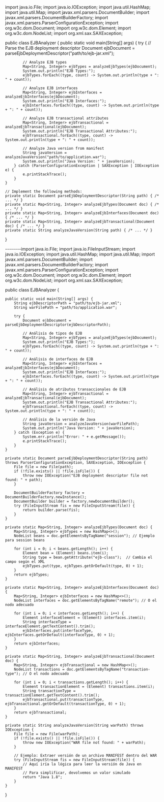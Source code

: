 import java.io.File;
import java.io.IOException;
import java.util.HashMap;
import java.util.Map;
import javax.xml.parsers.DocumentBuilder;
import javax.xml.parsers.DocumentBuilderFactory;
import javax.xml.parsers.ParserConfigurationException;
import org.w3c.dom.Document;
import org.w3c.dom.Element;
import org.w3c.dom.NodeList;
import org.xml.sax.SAXException;

public class EJBAnalyzer {
    public static void main(String[] args) {
        try {
            // Parse the EJB deployment descriptor
            Document ejbDocument = parseEjbDeploymentDescriptor("path/to/ejb-jar.xml");

            // Analyze EJB types
            Map<String, Integer> ejbTypes = analyzeEjbTypes(ejbDocument);
            System.out.println("EJB Types:");
            ejbTypes.forEach((type, count) -> System.out.println(type + ": " + count));

            // Analyze EJB interfaces
            Map<String, Integer> ejbInterfaces = analyzeEjbInterfaces(ejbDocument);
            System.out.println("EJB Interfaces:");
            ejbInterfaces.forEach((type, count) -> System.out.println(type + ": " + count));

            // Analyze EJB transactional attributes
            Map<String, Integer> ejbTransactional = analyzeEjbTransactional(ejbDocument);
            System.out.println("EJB Transactional Attributes:");
            ejbTransactional.forEach((type, count) -> System.out.println(type + ": " + count));

            // Analyze Java version from manifest
            String javaVersion = analyzeJavaVersion("path/to/application.war");
            System.out.println("Java Version: " + javaVersion);
        } catch (ParserConfigurationException | SAXException | IOException e) {
            e.printStackTrace();
        }
    }

    // Implement the following methods:
    private static Document parseEjbDeploymentDescriptor(String path) { /* ... */ }
    private static Map<String, Integer> analyzeEjbTypes(Document doc) { /* ... */ }
    private static Map<String, Integer> analyzeEjbInterfaces(Document doc) { /* ... */ }
    private static Map<String, Integer> analyzeEjbTransactional(Document doc) { /* ... */ }
    private static String analyzeJavaVersion(String path) { /* ... */ }
}





--------import java.io.File;
import java.io.FileInputStream;
import java.io.IOException;
import java.util.HashMap;
import java.util.Map;
import javax.xml.parsers.DocumentBuilder;
import javax.xml.parsers.DocumentBuilderFactory;
import javax.xml.parsers.ParserConfigurationException;
import org.w3c.dom.Document;
import org.w3c.dom.Element;
import org.w3c.dom.NodeList;
import org.xml.sax.SAXException;

public class EJBAnalyzer {

    public static void main(String[] args) {
        String ejbDescriptorPath = "path/to/ejb-jar.xml";
        String warFilePath = "path/to/application.war";

        try {
            Document ejbDocument = parseEjbDeploymentDescriptor(ejbDescriptorPath);

            // Análisis de tipos de EJB
            Map<String, Integer> ejbTypes = analyzeEjbTypes(ejbDocument);
            System.out.println("EJB Types:");
            ejbTypes.forEach((type, count) -> System.out.println(type + ": " + count));

            // Análisis de interfaces de EJB
            Map<String, Integer> ejbInterfaces = analyzeEjbInterfaces(ejbDocument);
            System.out.println("EJB Interfaces:");
            ejbInterfaces.forEach((type, count) -> System.out.println(type + ": " + count));

            // Análisis de atributos transaccionales de EJB
            Map<String, Integer> ejbTransactional = analyzeEjbTransactional(ejbDocument);
            System.out.println("EJB Transactional Attributes:");
            ejbTransactional.forEach((type, count) -> System.out.println(type + ": " + count));

            // Análisis de la versión de Java
            String javaVersion = analyzeJavaVersion(warFilePath);
            System.out.println("Java Version: " + javaVersion);
        } catch (Exception e) {
            System.err.println("Error: " + e.getMessage());
            e.printStackTrace();
        }
    }

    private static Document parseEjbDeploymentDescriptor(String path) throws ParserConfigurationException, SAXException, IOException {
        File file = new File(path);
        if (!file.exists() || !file.isFile()) {
            throw new IOException("EJB deployment descriptor file not found: " + path);
        }

        DocumentBuilderFactory factory = DocumentBuilderFactory.newInstance();
        DocumentBuilder builder = factory.newDocumentBuilder();
        try (FileInputStream fis = new FileInputStream(file)) {
            return builder.parse(fis);
        }
    }

    private static Map<String, Integer> analyzeEjbTypes(Document doc) {
        Map<String, Integer> ejbTypes = new HashMap<>();
        NodeList beans = doc.getElementsByTagName("session"); // Ejemplo para session beans

        for (int i = 0; i < beans.getLength(); i++) {
            Element bean = (Element) beans.item(i);
            String type = bean.getAttribute("ejb-class");  // Cambia el campo según el XML
            ejbTypes.put(type, ejbTypes.getOrDefault(type, 0) + 1);
        }
        return ejbTypes;
    }

    private static Map<String, Integer> analyzeEjbInterfaces(Document doc) {
        Map<String, Integer> ejbInterfaces = new HashMap<>();
        NodeList interfaces = doc.getElementsByTagName("remote"); // O el nodo adecuado

        for (int i = 0; i < interfaces.getLength(); i++) {
            Element interfaceElement = (Element) interfaces.item(i);
            String interfaceType = interfaceElement.getTextContent().trim();
            ejbInterfaces.put(interfaceType, ejbInterfaces.getOrDefault(interfaceType, 0) + 1);
        }
        return ejbInterfaces;
    }

    private static Map<String, Integer> analyzeEjbTransactional(Document doc) {
        Map<String, Integer> ejbTransactional = new HashMap<>();
        NodeList transactions = doc.getElementsByTagName("transaction-type"); // O el nodo adecuado

        for (int i = 0; i < transactions.getLength(); i++) {
            Element transactionElement = (Element) transactions.item(i);
            String transactionType = transactionElement.getTextContent().trim();
            ejbTransactional.put(transactionType, ejbTransactional.getOrDefault(transactionType, 0) + 1);
        }
        return ejbTransactional;
    }

    private static String analyzeJavaVersion(String warPath) throws IOException {
        File file = new File(warPath);
        if (!file.exists() || !file.isFile()) {
            throw new IOException("WAR file not found: " + warPath);
        }

        // Ejemplo: Extraer versión de un archivo MANIFEST dentro del WAR
        try (FileInputStream fis = new FileInputStream(file)) {
            // Aquí iría la lógica para leer la versión de Java en MANIFEST
            // Para simplificar, devolvemos un valor simulado
            return "Java 1.8";
        }
    }
}



